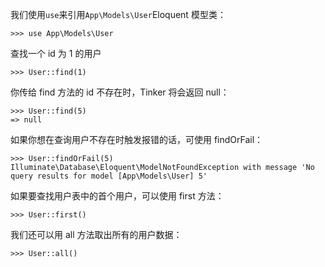 我们使用`use`来引用`App\Models\User`Eloquent 模型类：

```
>>> use App\Models\User
```

查找一个 id 为 1 的用户

```
>>> User::find(1)
```

你传给 find 方法的 id 不存在时，Tinker 将会返回 null：

```
>>> User::find(5)
=> null
```

如果你想在查询用户不存在时触发报错的话，可使用 findOrFail：

```
>>> User::findOrFail(5)
Illuminate\Database\Eloquent\ModelNotFoundException with message 'No query results for model [App\Models\User] 5'
```

如果要查找用户表中的首个用户，可以使用 first 方法：

```
>>> User::first()
```

我们还可以用 all 方法取出所有的用户数据：

```
>>> User::all()
```



